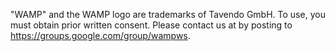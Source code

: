 "WAMP" and the WAMP logo are trademarks of Tavendo GmbH.
To use, you must obtain prior written consent.
Please contact us at by posting to https://groups.google.com/group/wampws.

